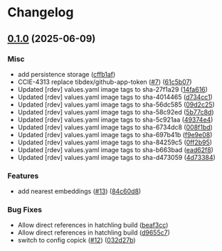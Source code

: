 # Changelog

## [0.1.0](https://github.com/chanzuckerberg/copick-server/compare/v0.0.1...v0.1.0) (2025-06-09)


### Misc

* add persistence storage ([cffb1af](https://github.com/chanzuckerberg/copick-server/commit/cffb1aff7bec93941439d7bd8273bc2d5e1646e4))
* CCIE-4313 replace tibdex/github-app-token ([#7](https://github.com/chanzuckerberg/copick-server/issues/7)) ([61c5b07](https://github.com/chanzuckerberg/copick-server/commit/61c5b070b70729a6a141f7c617ba1df99ce7521a))
* Updated [rdev] values.yaml image tags to sha-27f1a29 ([14fa616](https://github.com/chanzuckerberg/copick-server/commit/14fa616da007fee4005f173478dcd74aa48613e7))
* Updated [rdev] values.yaml image tags to sha-4014465 ([d734cc1](https://github.com/chanzuckerberg/copick-server/commit/d734cc14646cb731dc491abd519005d16813d8f2))
* Updated [rdev] values.yaml image tags to sha-56dc585 ([09d2c25](https://github.com/chanzuckerberg/copick-server/commit/09d2c2513313e1addd78fbfabd03771a14fb8230))
* Updated [rdev] values.yaml image tags to sha-58c92ed ([5b77c8d](https://github.com/chanzuckerberg/copick-server/commit/5b77c8dc86c2a2e64cc5aebc7b4721fd4b64af60))
* Updated [rdev] values.yaml image tags to sha-5c921aa ([49374e4](https://github.com/chanzuckerberg/copick-server/commit/49374e4b2770c25cb036af6d9f826f8eb72a4fb6))
* Updated [rdev] values.yaml image tags to sha-6734dc8 ([008f1bd](https://github.com/chanzuckerberg/copick-server/commit/008f1bda6f2baf10ba44b46a91b76e54fe3420cb))
* Updated [rdev] values.yaml image tags to sha-697b41b ([f9e9e08](https://github.com/chanzuckerberg/copick-server/commit/f9e9e08c4a2c4c4d93c8f4517a86ab0aea3835a2))
* Updated [rdev] values.yaml image tags to sha-84259c5 ([0ff2b95](https://github.com/chanzuckerberg/copick-server/commit/0ff2b95b54e56a05b4ae54903286a11f63b81f90))
* Updated [rdev] values.yaml image tags to sha-b663bad ([ead62f8](https://github.com/chanzuckerberg/copick-server/commit/ead62f8bcabce7c1b0a0f3d6dfbccde4f1e2d7b2))
* Updated [rdev] values.yaml image tags to sha-d473059 ([4d73384](https://github.com/chanzuckerberg/copick-server/commit/4d7338490bbeff753be75d975a37ffb7c89170b9))


### Features

* add nearest embeddings ([#13](https://github.com/chanzuckerberg/copick-server/issues/13)) ([84c60d8](https://github.com/chanzuckerberg/copick-server/commit/84c60d821b58d6fb442ffc7481cad45c7bef90a1))


### Bug Fixes

* Allow direct references in hatchling build ([beaf3cc](https://github.com/chanzuckerberg/copick-server/commit/beaf3cc6b73dd5a23100baa7d6e032bc5a89320a))
* Allow direct references in hatchling build ([d9655c7](https://github.com/chanzuckerberg/copick-server/commit/d9655c7ad26dfa30432df185db5a42cbe734b8bf))
* switch to config copick ([#12](https://github.com/chanzuckerberg/copick-server/issues/12)) ([032d27b](https://github.com/chanzuckerberg/copick-server/commit/032d27b00732c39c1a9952fdd8a5e54627cda2bc))
